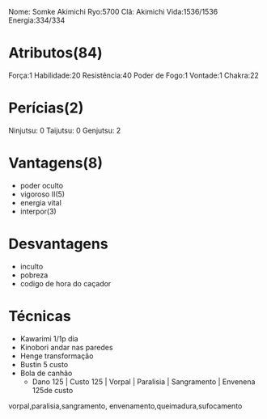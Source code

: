 Nome: Somke Akimichi
Ryo:5700
Clã: Akimichi
Vida:1536/1536
Energia:334/334

# Atributos(84)
Força:1
Habilidade:20
Resistência:40
Poder de Fogo:1
Vontade:1
Chakra:22
# Perícias(2)

Ninjutsu: 0 
Taijutsu: 0 
Genjutsu: 2

# Vantagens(8)
- poder oculto
- vigoroso II(5)
- energia vital
- interpor(3)
# Desvantagens
- inculto
- pobreza
- codigo de hora do caçador

# Técnicas
- Kawarimi 1/1p dia
- Kinobori andar nas paredes
- Henge transformação 
- Bustin 5 custo
- Bola de canhão
	- Dano 125 | Custo 125 | Vorpal | Paralisia | Sangramento | Envenena
 125de custo

vorpal,paralisia,sangramento,
envenamento,queimadura,sufocamento